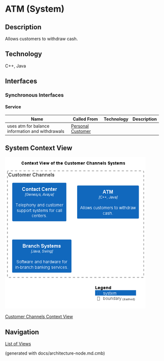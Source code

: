# ATM (System)
## Description
Allows customers to withdraw cash.

## Technology
C++, Java


## Interfaces

### Synchronous Interfaces

#### Service
| Name | Called From | Technology | Description |
|---|---|---|---|
| uses atm for balance information and withdrawals | [Personal Customer](../../mybank/personal-customer.md) |  |  |

## System Context View
![Context View of the Customer Channels Systems](../../mybank/customer-channels/context-view.png)

[Customer Channels Context View](../../mybank/customer-channels/context-view.md)


## Navigation
[List of Views](../../views.md)

(generated with docs/architecture-node.md.cmb)
